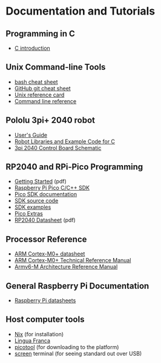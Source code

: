 # Documentation and Tutorials

## Programming in C

- [C introduction](https://www.w3schools.com/c/c_intro.php)

## Unix Command-line Tools

- [bash cheat sheet](https://github.com/RehanSaeed/Bash-Cheat-Sheet)
- [GitHub git cheat sheet](https://training.github.com/downloads/github-git-cheat-sheet/)
- [Unix reference card](https://www.cs.jhu.edu/%7Ejoanne/unixRC.pdf)
- [Command line reference](https://ss64.com)

## Pololu 3pi+ 2040 robot

- [User's Guide](https://www.pololu.com/docs/0J86)
- [Robot Libraries and Example Code for C](https://github.com/pololu/pololu-3pi-2040-robot/tree/master/c)
- [3pi 2040 Control Board Schematic](https://www.pololu.com/file/0J1940/3pi-2040-control-board-schematic.pdf)

## RP2040 and RPi-Pico Programming

- [Getting Started](https://datasheets.raspberrypi.com/pico/getting-started-with-pico.pdf) (pdf)
- [Raspberry Pi Pico C/C++ SDK](https://datasheets.raspberrypi.com/pico/raspberry-pi-pico-c-sdk.pdf)
- [Pico SDK documentation](https://www.raspberrypi.com/documentation/pico-sdk/)
- [SDK source code](https://github.com/raspberrypi/pico-sdk)
- [SDK examples](https://github.com/raspberrypi/pico-examples)
- [Pico Extras](https://github.com/raspberrypi/pico-extras)
- [RP2040 Datasheet](https://datasheets.raspberrypi.com/rp2040/rp2040-datasheet.pdf) (pdf)

## Processor Reference

- [ARM Cortex-M0+ datasheet](https://developer.arm.com/documentation/102835/latest/)
- [ARM Cortex-M0+ Technical Reference Manual](https://developer.arm.com/documentation/ddi0484/latest/)
- [Armv6-M Architecture Reference Manual](https://developer.arm.com/documentation/ddi0419/latest/)

## General Raspberry Pi Documentation

- [Raspberry Pi datasheets](https://datasheets.raspberrypi.com)

## Host computer tools

- [Nix](https://nixos.org) (for installation)
- [Lingua Franca](https://lf-lang.org)
- [picotool](https://github.com/raspberrypi/picotool) (for downloading to the platform)
- [screen](https://dev.to/thiht/learn-to-use-screen-a-terminal-multiplexer-gl) terminal (for seeing standard out over USB)


